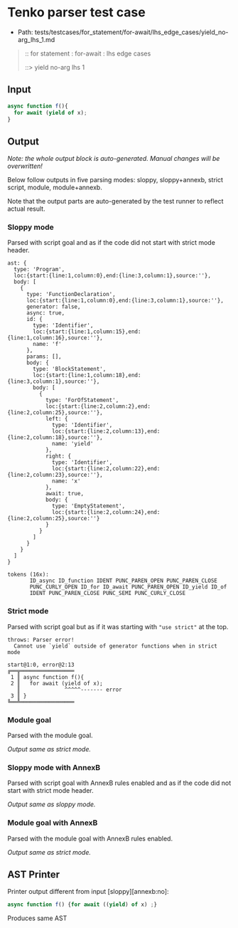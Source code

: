 # Tenko parser test case

- Path: tests/testcases/for_statement/for-await/lhs_edge_cases/yield_no-arg_lhs_1.md

> :: for statement : for-await : lhs edge cases
>
> ::> yield no-arg lhs 1

## Input

`````js
async function f(){
  for await (yield of x);
}
`````

## Output

_Note: the whole output block is auto-generated. Manual changes will be overwritten!_

Below follow outputs in five parsing modes: sloppy, sloppy+annexb, strict script, module, module+annexb.

Note that the output parts are auto-generated by the test runner to reflect actual result.

### Sloppy mode

Parsed with script goal and as if the code did not start with strict mode header.

`````
ast: {
  type: 'Program',
  loc:{start:{line:1,column:0},end:{line:3,column:1},source:''},
  body: [
    {
      type: 'FunctionDeclaration',
      loc:{start:{line:1,column:0},end:{line:3,column:1},source:''},
      generator: false,
      async: true,
      id: {
        type: 'Identifier',
        loc:{start:{line:1,column:15},end:{line:1,column:16},source:''},
        name: 'f'
      },
      params: [],
      body: {
        type: 'BlockStatement',
        loc:{start:{line:1,column:18},end:{line:3,column:1},source:''},
        body: [
          {
            type: 'ForOfStatement',
            loc:{start:{line:2,column:2},end:{line:2,column:25},source:''},
            left: {
              type: 'Identifier',
              loc:{start:{line:2,column:13},end:{line:2,column:18},source:''},
              name: 'yield'
            },
            right: {
              type: 'Identifier',
              loc:{start:{line:2,column:22},end:{line:2,column:23},source:''},
              name: 'x'
            },
            await: true,
            body: {
              type: 'EmptyStatement',
              loc:{start:{line:2,column:24},end:{line:2,column:25},source:''}
            }
          }
        ]
      }
    }
  ]
}

tokens (16x):
       ID_async ID_function IDENT PUNC_PAREN_OPEN PUNC_PAREN_CLOSE
       PUNC_CURLY_OPEN ID_for ID_await PUNC_PAREN_OPEN ID_yield ID_of
       IDENT PUNC_PAREN_CLOSE PUNC_SEMI PUNC_CURLY_CLOSE
`````

### Strict mode

Parsed with script goal but as if it was starting with `"use strict"` at the top.

`````
throws: Parser error!
  Cannot use `yield` outside of generator functions when in strict mode

start@1:0, error@2:13
╔══╦═════════════════
 1 ║ async function f(){
 2 ║   for await (yield of x);
   ║              ^^^^^------- error
 3 ║ }
╚══╩═════════════════

`````

### Module goal

Parsed with the module goal.

_Output same as strict mode._

### Sloppy mode with AnnexB

Parsed with script goal with AnnexB rules enabled and as if the code did not start with strict mode header.

_Output same as sloppy mode._

### Module goal with AnnexB

Parsed with the module goal with AnnexB rules enabled.

_Output same as strict mode._

## AST Printer

Printer output different from input [sloppy][annexb:no]:

````js
async function f() {for await ((yield) of x) ;}
````

Produces same AST
